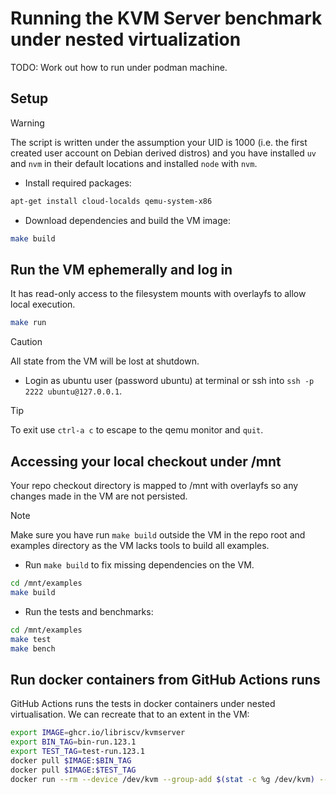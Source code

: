 # Running the KVM Server benchmark under nested virtualization

TODO: Work out how to run under podman machine.

## Setup

> [!WARNING]
> The script is written under the assumption your UID is 1000 (i.e. the first
> created user account on Debian derived distros) and you have installed `uv`
> and `nvm` in their default locations and installed `node` with `nvm`.

- Install required packages:

```sh
apt-get install cloud-localds qemu-system-x86
```

- Download dependencies and build the VM image:

```sh
make build
```

## Run the VM ephemerally and log in

It has read-only access to the filesystem mounts with overlayfs to allow local
execution.

```sh
make run
```

> [!CAUTION]
> All state from the VM will be lost at shutdown.

- Login as ubuntu user (password ubuntu) at terminal or ssh into
  `ssh -p 2222 ubuntu@127.0.0.1`.

> [!TIP]
> To exit use `ctrl-a c` to escape to the qemu monitor and `quit`.

## Accessing your local checkout under /mnt

Your repo checkout directory is mapped to /mnt with overlayfs so any changes
made in the VM are not persisted.

> [!NOTE]
> Make sure you have run `make build` outside the VM in the repo root and
> examples directory as the VM lacks tools to build all examples.

- Run `make build` to fix missing dependencies on the VM.

```sh
cd /mnt/examples
make build
```

- Run the tests and benchmarks:

```sh
cd /mnt/examples
make test
make bench
```

## Run docker containers from GitHub Actions runs

GitHub Actions runs the tests in docker containers under nested virtualisation.
We can recreate that to an extent in the VM:

```sh
export IMAGE=ghcr.io/libriscv/kvmserver
export BIN_TAG=bin-run.123.1
export TEST_TAG=test-run.123.1
docker pull $IMAGE:$BIN_TAG
docker pull $IMAGE:$TEST_TAG
docker run --rm --device /dev/kvm --group-add $(stat -c %g /dev/kvm) --mount type=image,dst=/mnt,src=$IMAGE:$BIN_TAG $IMAGE:$TEST_TAG make test
```
